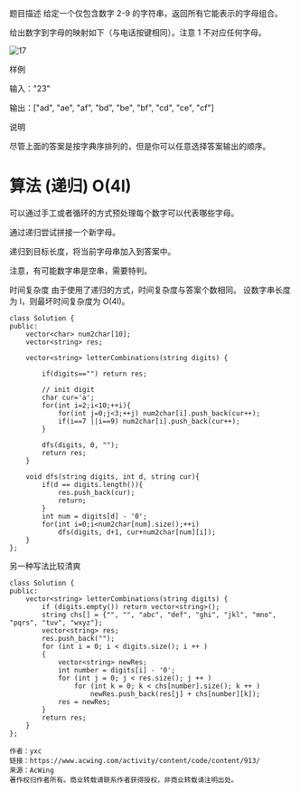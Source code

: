 题目描述
给定一个仅包含数字 2-9 的字符串，返回所有它能表示的字母组合。

给出数字到字母的映射如下（与电话按键相同）。注意 1 不对应任何字母。

![17](http://upload.wikimedia.org/wikipedia/commons/thumb/7/73/Telephone-keypad2.svg/200px-Telephone-keypad2.svg.png)

样例

输入："23"

输出：["ad", "ae", "af", "bd", "be", "bf", "cd", "ce", "cf"]

说明

尽管上面的答案是按字典序排列的，但是你可以任意选择答案输出的顺序。

# 算法 (递归) O(4l)

可以通过手工或者循环的方式预处理每个数字可以代表哪些字母。

通过递归尝试拼接一个新字母。

递归到目标长度，将当前字母串加入到答案中。

注意，有可能数字串是空串，需要特判。

时间复杂度
由于使用了递归的方式，时间复杂度与答案个数相同。
设数字串长度为 l，则最坏时间复杂度为 O(4l)。



```
class Solution {
public:
    vector<char> num2char[10];
    vector<string> res;
    
    vector<string> letterCombinations(string digits) {
        
        if(digits=="") return res;
        
        // init digit
        char cur='a';
        for(int i=2;i<10;++i){
            for(int j=0;j<3;++j) num2char[i].push_back(cur++);
            if(i==7 ||i==9) num2char[i].push_back(cur++);
        }
        
        dfs(digits, 0, "");
        return res;
    }
    
    void dfs(string digits, int d, string cur){
        if(d == digits.length()){
            res.push_back(cur);
            return;
        }
        int num = digits[d] - '0';
        for(int i=0;i<num2char[num].size();++i)
            dfs(digits, d+1, cur+num2char[num][i]);
    }
};
```


另一种写法比较清爽
```
class Solution {
public:
    vector<string> letterCombinations(string digits) {
        if (digits.empty()) return vector<string>();
        string chs[] = {"", "", "abc", "def", "ghi", "jkl", "mno", "pqrs", "tuv", "wxyz"};
        vector<string> res;
        res.push_back("");
        for (int i = 0; i < digits.size(); i ++ )
        {
            vector<string> newRes;
            int number = digits[i] - '0';
            for (int j = 0; j < res.size(); j ++ )
                for (int k = 0; k < chs[number].size(); k ++ )
                    newRes.push_back(res[j] + chs[number][k]);
            res = newRes;
        }
        return res;
    }
};

作者：yxc
链接：https://www.acwing.com/activity/content/code/content/913/
来源：AcWing
著作权归作者所有。商业转载请联系作者获得授权，非商业转载请注明出处。
```